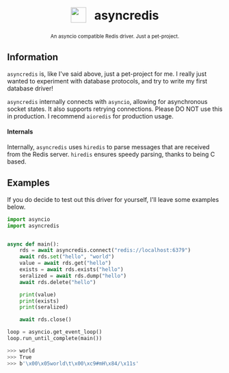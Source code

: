 <h1 align="center">
<sub>
    <img src="https://media.discordapp.net/attachments/822902690010103818/923533249425313792/unknown.png" height="36">
</sub>
&nbsp;
asyncredis
</h1>
<p align="center">
<sup>
An asyncio compatible Redis driver. Just a pet-project.
</sup>
<br>
<sup>
    <!-- <a href="">Ubuntu host guide by Digital Ocean.</a> -->
</sup>
</p>

## Information
`asyncredis` is, like I've said above, just a pet-project for me. I really just wanted to experiment with database protocols, and try to write my first database driver!

`asyncredis` internally connects with `asyncio`, allowing for asynchronous socket states. It also supports retrying connections. Please DO NOT use this in production. I recommend `aioredis` for production usage.

#### Internals
Internally, `asyncredis` uses `hiredis` to parse messages that are received from the Redis server. `hiredis` ensures speedy parsing, thanks to being C based.

## Examples
If you do decide to test out this driver for yourself, I'll leave some examples below.

```py
import asyncio
import asyncredis


async def main():
    rds = await asyncredis.connect("redis://localhost:6379")
    await rds.set("hello", "world")
    value = await rds.get("hello")
    exists = await rds.exists("hello")
    seralized = await rds.dump("hello")
    await rds.delete("hello")

    print(value)
    print(exists)
    print(seralized)

    await rds.close()

loop = asyncio.get_event_loop()
loop.run_until_complete(main())
```

```powershell
>>> world
>>> True
>>> b'\x00\x05world\t\x00\xc9#mH\x84/\x11s'
```
